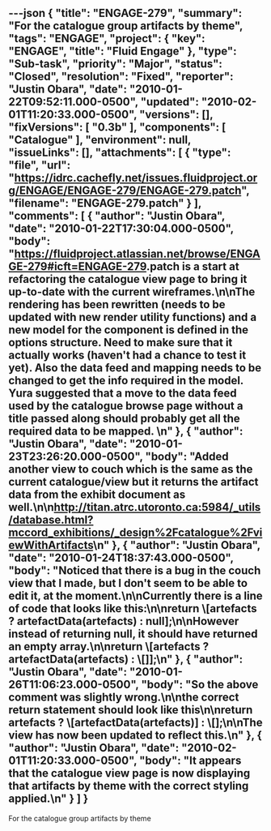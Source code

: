 ---json
{
  "title": "ENGAGE-279",
  "summary": "For the catalogue group artifacts by theme",
  "tags": "ENGAGE",
  "project": {
    "key": "ENGAGE",
    "title": "Fluid Engage"
  },
  "type": "Sub-task",
  "priority": "Major",
  "status": "Closed",
  "resolution": "Fixed",
  "reporter": "Justin Obara",
  "date": "2010-01-22T09:52:11.000-0500",
  "updated": "2010-02-01T11:20:33.000-0500",
  "versions": [],
  "fixVersions": [
    "0.3b"
  ],
  "components": [
    "Catalogue"
  ],
  "environment": null,
  "issueLinks": [],
  "attachments": [
    {
      "type": "file",
      "url": "https://idrc.cachefly.net/issues.fluidproject.org/ENGAGE/ENGAGE-279/ENGAGE-279.patch",
      "filename": "ENGAGE-279.patch"
    }
  ],
  "comments": [
    {
      "author": "Justin Obara",
      "date": "2010-01-22T17:30:04.000-0500",
      "body": "<https://fluidproject.atlassian.net/browse/ENGAGE-279#icft=ENGAGE-279>.patch is a start at refactoring the catalogue view page to bring it up-to-date with the current wireframes.\n\nThe rendering has been rewritten (needs to be updated with new render utility functions)  and a new model for the component is defined in the options structure. Need to make sure that it actually works (haven't had a chance to test it yet). Also the data feed and mapping needs to be changed to get the info required in the model. Yura suggested that a move to the data feed used by the catalogue browse page without a title passed along should probably get all the required data to be mapped.&#x20;\n"
    },
    {
      "author": "Justin Obara",
      "date": "2010-01-23T23:26:20.000-0500",
      "body": "Added another view to couch which is the same as the current catalogue/view but it returns the artifact data from the exhibit document as well.\n\n<http://titan.atrc.utoronto.ca:5984/_utils/database.html?mccord_exhibitions/_design%2Fcatalogue%2FviewWithArtifacts>\n"
    },
    {
      "author": "Justin Obara",
      "date": "2010-01-24T18:37:43.000-0500",
      "body": "Noticed that there is a bug in the couch view that I made, but I don't seem to be able to edit it, at the moment.\n\nCurrently there is a line of code that looks like this:\n\nreturn \\[artefacts ? artefactData(artefacts) : null];\n\nHowever instead of returning null, it should have returned an empty array.\n\nreturn \\[artefacts ? artefactData(artefacts) : \\[]];\n"
    },
    {
      "author": "Justin Obara",
      "date": "2010-01-26T11:06:23.000-0500",
      "body": "So the above comment was slightly wrong.\n\nthe correct return statement should look like this\n\nreturn artefacts ? \\[artefactData(artefacts)] : \\[];\n\nThe view has now been updated to reflect this.\n"
    },
    {
      "author": "Justin Obara",
      "date": "2010-02-01T11:20:33.000-0500",
      "body": "It appears that the catalogue view page is now displaying that artifacts by theme with the correct styling applied.\n"
    }
  ]
}
---
For the catalogue group artifacts by theme

        